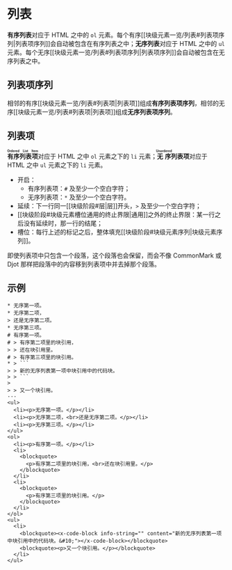 # 列表

**有序列表**对应于 HTML 之中的 `ol` 元素。每个有序[[块级元素一览/列表#列表项序列|列表项序列]]会自动被<wbr />
包含在有序列表之中；**无序列表**对应于 HTML 之中的 `ul` 元素。每个无序<wbr />
[[块级元素一览/列表#列表项序列|列表项序列]]会自动被包含在无序列表之中。

## 列表项序列

相邻的有序[[块级元素一览/列表#列表项|列表项]]组成**有序列表项序列**，相邻的无序[[块级元素一览/列表#列表项|列表项]]组成**无<wbr />
序列表项序列**。

## 列表项

**<ruby>有序<rt>Ordered</rt></ruby><ruby>列表<rt>List</rt></ruby><ruby>项<wbr />
<rt>Item</rt></ruby>**&#x200B;对应于 HTML 之中 `ol` 元素之下的 `li` 元素<wbr />
；**<ruby>无序<rt>Unordered</rt>列表项</ruby>**&#x200B;对应于 HTML 之中 <wbr />
`ul` 元素之下的 `li` 元素。

- 开启：
  - 有序列表项：`#` 及至少一个空白字符；
  - 无序列表项：`*` 及至少一个空白字符。
- 延续：下一行同一[[块级阶段#层|层]]开头，`>` 及至少一个空白字符；
- [[块级阶段#块级元素槽位通用的终止界限|通用]]之外的终止界限：某一行之后没有延续<wbr />
  时，那一行的结尾；
- 槽位：每行上述的标记之后，整体填充[[块级阶段#块级元素序列|块级元素序列]]。

即使列表项中只包含一个段落，这个段落也会保留，而会不像 CommonMark 或 <wbr />
Djot 那样把段落中的内容移到列表项中并去掉那个段落。

## 示例

````example
* 无序第一项。
* 无序第二项，
> 还是无序第二项。
* 无序第三项。
# 有序第一项。
# > 有序第二项里的块引用，
> > 还在块引用里。
# > 有序第三项里的块引用。
* > ```
> > 新的无序列表第一项中块引用中的代码块。
> > ```
>
> > 又一个块引用。
···
<ul>
  <li><p>无序第一项。</p></li>
  <li><p>无序第二项，<br>还是无序第二项。</p></li>
  <li><p>无序第三项。</p></li>
</ul>
<ol>
  <li><p>有序第一项。</p></li>
  <li>
    <blockquote>
      <p>有序第二项里的块引用，<br>还在块引用里。</p>
    </blockquote>
  </li>
  <li>
    <blockquote>
      <p>有序第三项里的块引用。</p>
    </blockquote>
  </li>
</ol>
<ul>
  <li>
    <blockquote><x-code-block info-string="" content="新的无序列表第一项中块引用中的代码块。&#10;"></x-code-block></blockquote>
    <blockquote><p>又一个块引用。</p></blockquote>
  </li>
</ul>
````
